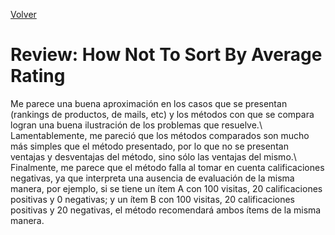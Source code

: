 [Volver](./index.md)
# Review: How Not To Sort By Average Rating

Me parece una buena aproximación en los casos que se presentan (rankings de productos, de mails, etc) y los métodos con que se compara logran una buena ilustración de los problemas que resuelve.\\
Lamentablemente, me pareció que los métodos comparados son mucho más simples que el método presentado, por lo que no se presentan ventajas y desventajas del método, sino sólo las ventajas del mismo.\\
Finalmente, me parece que el método falla al tomar en cuenta calificaciones negativas, ya que interpreta una ausencia de evaluación de la misma manera, por ejemplo, si se tiene un ítem A con 100 visitas, 20 calificaciones positivas y 0 negativas; y un ítem B con 100 visitas, 20 calificaciones positivas y 20 negativas, el método recomendará ambos ítems de la misma manera.
